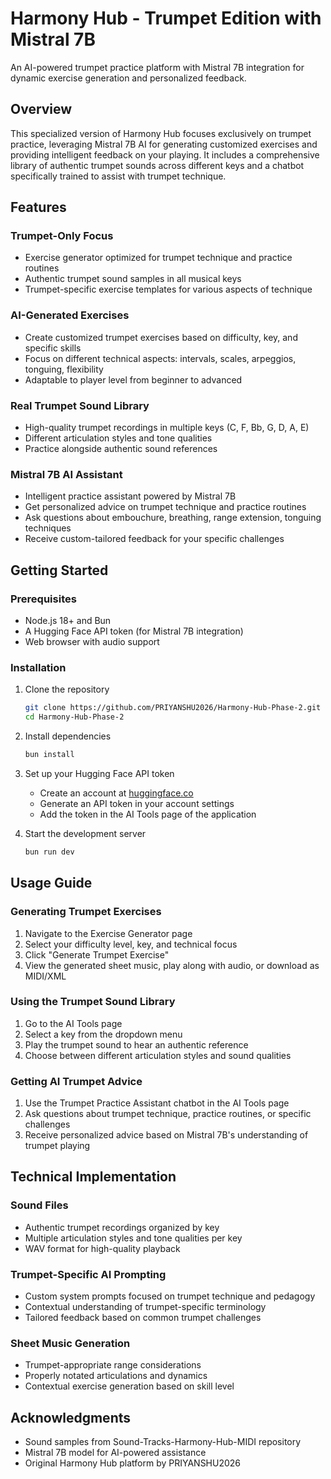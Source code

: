 # Harmony Hub - Trumpet Edition with Mistral 7B

An AI-powered trumpet practice platform with Mistral 7B integration for dynamic exercise generation and personalized feedback.

## Overview

This specialized version of Harmony Hub focuses exclusively on trumpet practice, leveraging Mistral 7B AI for generating customized exercises and providing intelligent feedback on your playing. It includes a comprehensive library of authentic trumpet sounds across different keys and a chatbot specifically trained to assist with trumpet technique.

## Features

### Trumpet-Only Focus
- Exercise generator optimized for trumpet technique and practice routines
- Authentic trumpet sound samples in all musical keys
- Trumpet-specific exercise templates for various aspects of technique

### AI-Generated Exercises
- Create customized trumpet exercises based on difficulty, key, and specific skills
- Focus on different technical aspects: intervals, scales, arpeggios, tonguing, flexibility
- Adaptable to player level from beginner to advanced

### Real Trumpet Sound Library
- High-quality trumpet recordings in multiple keys (C, F, Bb, G, D, A, E)
- Different articulation styles and tone qualities
- Practice alongside authentic sound references

### Mistral 7B AI Assistant
- Intelligent practice assistant powered by Mistral 7B
- Get personalized advice on trumpet technique and practice routines
- Ask questions about embouchure, breathing, range extension, tonguing techniques
- Receive custom-tailored feedback for your specific challenges

## Getting Started

### Prerequisites
- Node.js 18+ and Bun
- A Hugging Face API token (for Mistral 7B integration)
- Web browser with audio support

### Installation
1. Clone the repository
   ```bash
   git clone https://github.com/PRIYANSHU2026/Harmony-Hub-Phase-2.git
   cd Harmony-Hub-Phase-2
   ```

2. Install dependencies
   ```bash
   bun install
   ```

3. Set up your Hugging Face API token
   - Create an account at [huggingface.co](https://huggingface.co)
   - Generate an API token in your account settings
   - Add the token in the AI Tools page of the application

4. Start the development server
   ```bash
   bun run dev
   ```

## Usage Guide

### Generating Trumpet Exercises
1. Navigate to the Exercise Generator page
2. Select your difficulty level, key, and technical focus
3. Click "Generate Trumpet Exercise"
4. View the generated sheet music, play along with audio, or download as MIDI/XML

### Using the Trumpet Sound Library
1. Go to the AI Tools page
2. Select a key from the dropdown menu
3. Play the trumpet sound to hear an authentic reference
4. Choose between different articulation styles and sound qualities

### Getting AI Trumpet Advice
1. Use the Trumpet Practice Assistant chatbot in the AI Tools page
2. Ask questions about trumpet technique, practice routines, or specific challenges
3. Receive personalized advice based on Mistral 7B's understanding of trumpet playing

## Technical Implementation

### Sound Files
- Authentic trumpet recordings organized by key
- Multiple articulation styles and tone qualities per key
- WAV format for high-quality playback

### Trumpet-Specific AI Prompting
- Custom system prompts focused on trumpet technique and pedagogy
- Contextual understanding of trumpet-specific terminology
- Tailored feedback based on common trumpet challenges

### Sheet Music Generation
- Trumpet-appropriate range considerations
- Properly notated articulations and dynamics
- Contextual exercise generation based on skill level

## Acknowledgments
- Sound samples from Sound-Tracks-Harmony-Hub-MIDI repository
- Mistral 7B model for AI-powered assistance
- Original Harmony Hub platform by PRIYANSHU2026
